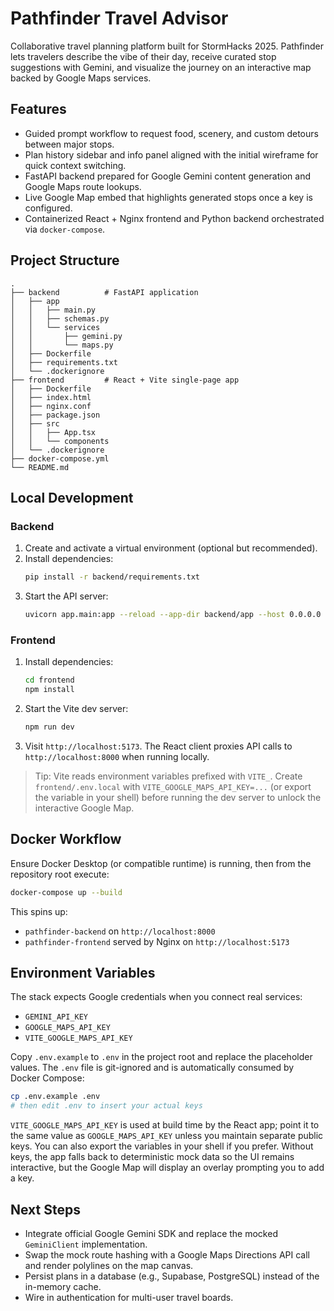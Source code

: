 # Pathfinder Travel Advisor

Collaborative travel planning platform built for StormHacks 2025. Pathfinder lets travelers describe the vibe of their day, receive curated stop suggestions with Gemini, and visualize the journey on an interactive map backed by Google Maps services.

## Features
- Guided prompt workflow to request food, scenery, and custom detours between major stops.
- Plan history sidebar and info panel aligned with the initial wireframe for quick context switching.
- FastAPI backend prepared for Google Gemini content generation and Google Maps route lookups.
- Live Google Map embed that highlights generated stops once a key is configured.
- Containerized React + Nginx frontend and Python backend orchestrated via `docker-compose`.

## Project Structure
```
.
├── backend          # FastAPI application
│   ├── app
│   │   ├── main.py
│   │   ├── schemas.py
│   │   └── services
│   │       ├── gemini.py
│   │       └── maps.py
│   ├── Dockerfile
│   ├── requirements.txt
│   └── .dockerignore
├── frontend         # React + Vite single-page app
│   ├── Dockerfile
│   ├── index.html
│   ├── nginx.conf
│   ├── package.json
│   ├── src
│   │   ├── App.tsx
│   │   └── components
│   └── .dockerignore
├── docker-compose.yml
└── README.md
```

## Local Development

### Backend
1. Create and activate a virtual environment (optional but recommended).
2. Install dependencies:
   ```bash
   pip install -r backend/requirements.txt
   ```
3. Start the API server:
   ```bash
   uvicorn app.main:app --reload --app-dir backend/app --host 0.0.0.0 --port 8000
   ```

### Frontend
1. Install dependencies:
   ```bash
   cd frontend
   npm install
   ```
2. Start the Vite dev server:
   ```bash
   npm run dev
   ```
3. Visit `http://localhost:5173`. The React client proxies API calls to `http://localhost:8000` when running locally.

> Tip: Vite reads environment variables prefixed with `VITE_`. Create `frontend/.env.local` with `VITE_GOOGLE_MAPS_API_KEY=...` (or export the variable in your shell) before running the dev server to unlock the interactive Google Map.

## Docker Workflow

Ensure Docker Desktop (or compatible runtime) is running, then from the repository root execute:
```bash
docker-compose up --build
```
This spins up:
- `pathfinder-backend` on `http://localhost:8000`
- `pathfinder-frontend` served by Nginx on `http://localhost:5173`

## Environment Variables

The stack expects Google credentials when you connect real services:
- `GEMINI_API_KEY`
- `GOOGLE_MAPS_API_KEY`
- `VITE_GOOGLE_MAPS_API_KEY`

Copy `.env.example` to `.env` in the project root and replace the placeholder values. The `.env` file is git-ignored and is automatically consumed by Docker Compose:

```bash
cp .env.example .env
# then edit .env to insert your actual keys
```

`VITE_GOOGLE_MAPS_API_KEY` is used at build time by the React app; point it to the same value as `GOOGLE_MAPS_API_KEY` unless you maintain separate public keys. You can also export the variables in your shell if you prefer. Without keys, the app falls back to deterministic mock data so the UI remains interactive, but the Google Map will display an overlay prompting you to add a key.

## Next Steps
- Integrate official Google Gemini SDK and replace the mocked `GeminiClient` implementation.
- Swap the mock route hashing with a Google Maps Directions API call and render polylines on the map canvas.
- Persist plans in a database (e.g., Supabase, PostgreSQL) instead of the in-memory cache.
- Wire in authentication for multi-user travel boards.